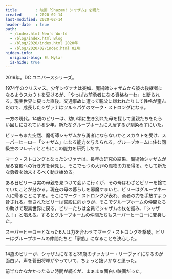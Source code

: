 ```yaml
---
title        : 映画「Shazam! シャザム」を観た
created      : 2020-02-14
last-modified: 2020-02-14
header-date  : true
path:
  - /index.html Neo's World
  - /blog/index.html Blog
  - /blog/2020/index.html 2020年
  - /blog/2020/02/index.html 02月
hidden-info:
  original-blog: El Mylar
  is-hide: true
---
```


2019年。DC ユニバースシリーズ。

1974年のクリスマス。少年シヴァナは突如、魔術師シャザムから彼の後継者になるようスカウトを受けるが、「やっぱお前勇者になる資格ねーわ」と断られる。現実世界に戻った直後、交通事故に遭って親父に嫌われたりして性格が歪んだので、成長したシヴァナはツルッパゲのマーク・ストロングになる。

一方の現代。14歳のビリーは、幼い頃に生き別れた母を探して里親たちをたらい回しにされている少年。新たなグループホームに入居するが馴染めずにいた。

ビリーもまた突然、魔術師シャザムから勇者にならないかとスカウトを受け、スーパーヒーロー「シャザム」になる能力を与えられる。グループホームに住む同級生のフレディとともにこの能力を研究しだす。

マーク・ストロングとなったシヴァナは、長年の研究の結果、魔術師シャザムが居る宮殿への行き方を発見し、そこで七つの大罪の魔物の力を得る。そして新たな勇者を始末するべく動き始める。

ある日ビリーは実の母親を見つけて会いに行くが、その母はわざとビリーを捨てていたことが分かる。現在の母の暮らしを邪魔すまいと、ビリーはグループホームに帰ることにする。そこにマーク・ストロングが表れ、勇者の力を手放すよう脅される。脅されたビリーは宮殿に向かうが、そこでグループホームの仲間たちの助けで現実世界に戻る。ビリーたちは全員でシャザムの杖を掴み、「シャザム！」と唱える。するとグループホームの仲間たちもスーパーヒーローに変身した。

スーパーヒーローとなった6人は力を合わせてマーク・ストロングを撃破。ビリーはグループホームの仲間たちと「家族」になることを決心した。

---

14歳のビリーが、シャザムになると39歳のザッカリー・リーヴァイになるのが面白い。声を菅田将暉がやっていて、ちょっと拙いかなと思った。

前半なかなかかったるい時間が続くが、まぁまぁ面白い映画だった。
